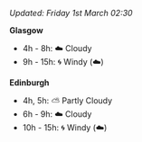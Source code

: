 *Updated: Friday 1st March 02:30*

**Glasgow**

* 4h - 8h: :cloud: Cloudy
* 9h - 15h: :cyclone: Windy (:cloud:)

**Edinburgh**

* 4h, 5h: :partly_sunny: Partly Cloudy
* 6h - 9h: :cloud: Cloudy
* 10h - 15h: :cyclone: Windy (:cloud:)
